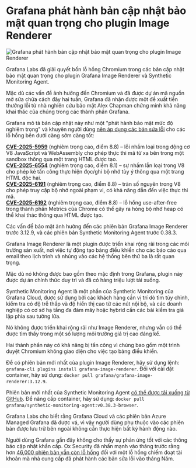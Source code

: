 # Grafana phát hành bản cập nhật bảo mật quan trọng cho plugin Image Renderer

![Grafana phát hành bản cập nhật bảo mật quan trọng cho plugin Image Renderer](https://www.bleepstatic.com/content/hl-images/2025/07/03/header-grafana.jpg)

Grafana Labs đã giải quyết bốn lỗ hổng Chromium trong các bản cập nhật bảo mật quan trọng cho plugin Grafana Image Renderer và Synthetic Monitoring Agent.

Mặc dù các vấn đề ảnh hưởng đến Chromium và đã được dự án mã nguồn mở sửa chữa cách đây hai tuần, Grafana đã nhận được một đề xuất tiền thưởng lỗi từ nhà nghiên cứu bảo mật Alex Chapman chứng minh khả năng khai thác của chúng trong các thành phần Grafana.

Grafana mô tả bản cập nhật này như một "phát hành bảo mật mức độ nghiêm trọng" và khuyên người dùng [nên áp dụng các bản sửa lỗi](http://grafana.com/blog/2025/07/02/grafana-security-update-critical-severity-security-release-for-cve-2025-5959-cve-2025-6554-cve-2025-6191-and-cve-2025-6192-in-grafana-image-renderer-plugin-and-synthetic-monitoring-agent/) cho các lỗ hổng bên dưới càng sớm càng tốt:

[**CVE-2025-5959**](https://nvd.nist.gov/vuln/detail/CVE-2025-5959) (nghiêm trọng cao, điểm 8.8) – lỗi nhầm loại trong động cơ V8 JavaScript và WebAssembly cho phép thực thi mã từ xa bên trong một sandbox thông qua một trang HTML được tạo.  
[**CVE-2025-6554**](https://nvd.nist.gov/vuln/detail/CVE-2025-6554) (nghiêm trọng cao, điểm 8.1) – sự nhầm lẫn loại trong V8 cho phép kẻ tấn công thực hiện đọc/ghi bộ nhớ tùy ý thông qua một trang HTML độc hại.  
[**CVE-2025-6191**](https://nvd.nist.gov/vuln/detail/CVE-2025-6191) (nghiêm trọng cao, điểm 8.8) – tràn số nguyên trong V8 cho phép truy cập bộ nhớ ngoài phạm vi, có khả năng dẫn đến việc thực thi mã.  
[**CVE-2025-6192**](https://nvd.nist.gov/vuln/detail/CVE-2025-6192) (nghiêm trọng cao, điểm 8.8) – lỗ hổng use-after-free trong thành phần Metrics của Chrome có thể gây ra hỏng bộ nhớ heap có thể khai thác thông qua HTML được tạo.

Các vấn đề bảo mật ảnh hưởng đến các phiên bản Grafana Image Renderer trước 3.12.9, và các phiên bản Synthetic Monitoring Agent trước 0.38.3.

Grafana Image Renderer là một plugin được triển khai rộng rãi trong các môi trường sản xuất, nơi việc tự động tạo bảng điều khiển cho các báo cáo qua email theo lịch trình và nhúng vào các hệ thống bên thứ ba là rất quan trọng.

Mặc dù nó không được bao gồm theo mặc định trong Grafana, plugin này được dự án chính thức duy trì và đã có hàng triệu lượt tải xuống.

Synthetic Monitoring Agent là một phần của Synthetic Monitoring của Grafana Cloud, được sử dụng bởi các khách hàng cần vị trí dò tìm tùy chỉnh, kiểm tra có độ trễ thấp và độ hiển thị cao từ các nút nội bộ, và các doanh nghiệp có cơ sở hạ tầng đa đám mây hoặc hybrid cần các bài kiểm tra giả lập phía sau tường lửa.

Nó không được triển khai rộng rãi như Image Renderer, nhưng vẫn có thể được tìm thấy trong một số lượng môi trường giá trị cao đáng kể.

Hai thành phần này có khả năng bị tấn công vì chúng bao gồm một trình duyệt Chromium không giao diện cho việc tạo bảng điều khiển.

Để có phiên bản mới nhất của plugin Image Renderer, hãy sử dụng lệnh: `grafana-cli plugins install grafana-image-renderer`. Đối với cài đặt container, hãy sử dụng: `docker pull grafana/grafana-image-renderer:3.12.9`.

Phiên bản mới nhất của Synthetic Monitoring Agent [có thể được tải xuống từ GitHub](https://github.com/grafana/synthetic-monitoring-agent/releases/tag/v0.38.3). Để nâng cấp container, hãy sử dụng: `docker pull grafana/synthetic-monitoring-agent:v0.38.3-browser`.

Grafana Labs cho biết rằng Grafana Cloud và các phiên bản Azure Managed Grafana đã được vá, vì vậy người dùng phụ thuộc vào các phiên bản được lưu trữ bên ngoài không cần thực hiện bất kỳ hành động nào.

Người dùng Grafana gần đây không cho thấy sự phản ứng tốt với các thông báo cập nhật khẩn cấp. Ox Security đã nhấn mạnh vào tháng trước rằng hơn [46,000 phiên bản vẫn còn lỗ hổng](https://www.bleepingcomputer.com/news/security/over-46-000-grafana-instances-exposed-to-account-takeover-bug/) đối với một lỗ hổng chiếm đoạt tài khoản mà nhà cung cấp đã phát hành các bản sửa lỗi vào tháng Năm.